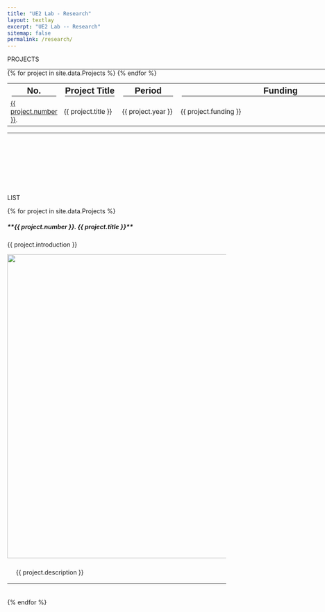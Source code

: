 ```yaml
---
title: "UE2 Lab - Research"
layout: textlay
excerpt: "UE2 Lab -- Research"
sitemap: false
permalink: /research/
---
```


<style>
  hr {
    margin: 0;
    border-color: black;
  }
</style>

<p class="title-center">PROJECTS</p>

<hr style="width: 1200px; border-width: 2px;">
<table style="width: 1200px; font-size: 15px;">
  <tr style="font-size: 20px; font-family: Arial">
    <th>No.<hr></th><th>Project Title<hr></th><th>Period<hr></th><th>Funding<hr></th>
  </tr>
{% for project in site.data.Projects %}
  <tr>
    <td class="project-cell" style="width: 70px;"><a href="#project-{{ project.number }}">{{ project.number }}</a>.</td><td class="project-cell">{{ project.title }}</td><td class="project-cell" style="width: 120px;">{{ project.year }}</td><td class="project-cell" style="width: 460px;">{{ project.funding }}</td>
  </tr>
{% endfor %}
</table>
<hr style="width: 1200px; border-width: 2px; margin-bottom: 140px;">


<p class="title-center">LIST</p>
{% for project in site.data.Projects %}
<h5 id="project-{{ project.number }}">**{{ project.number }}. {{ project.title }}**</h5>
{{ project.introduction }}
<p align="center"><img src="{{ site.url }}{{ site.baseurl }}/images/research/{{ project.image }}" width="700px"></p>

<div style="background-color:transparent; padding-top: 10px; padding-right: 20px; padding-bottom: 0.1px; padding-left: 20px;">{{ project.description }}
</div><br>
<hr style="border-color: black;">
<br><br>
{% endfor %}

